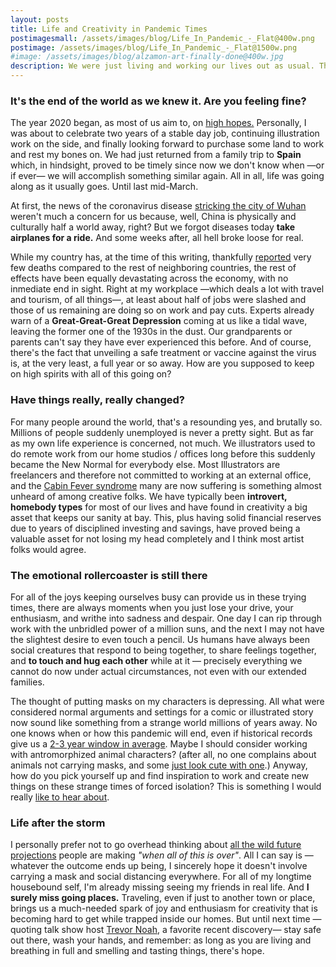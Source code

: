 ```yaml
---
layout: posts
title: Life and Creativity in Pandemic Times
postimagesmall: /assets/images/blog/Life_In_Pandemic_-_Flat@400w.png
postimage: /assets/images/blog/Life_In_Pandemic_-_Flat@1500w.png
#image: /assets/images/blog/alzamon-art-finally-done@400w.jpg 
description: We were just living and working our lives out as usual. Then COVID-19 happened.
---
```


### It's the end of the world as we knew it. Are you feeling fine?

The year 2020 began, as most of us aim to, on [high hopes.](/assets/images/portfolio/2020_i_happyNewYear@1500w.jpg) Personally, I was about to celebrate two years of a stable day job, continuing illustration work on the side, and finally looking forward to purchase some land to work and rest my bones on. We had just returned from a family trip to **Spain** which, in hindsight, proved to be timely since now we don't know when —or if ever— we will accomplish something similar again. All in all, life was going along as it usually goes. Until last mid-March.

At first, the news of the coronavirus disease [stricking the city of Wuhan](https://www.nytimes.com/article/coronavirus-timeline.html) weren't much a concern for us because, well, China is physically and culturally half a world away, right? But we forgot diseases today **take airplanes for a ride.** And some weeks after, all hell broke loose for real.

While my country has, at the time of this writing, thankfully [reported](https://www.ccss.sa.cr/web/coronavirus/estadistica) very few deaths compared to the rest of neighboring countries, the rest of effects have been equally devastating across the economy, with no inmediate end in sight. Right at my workplace —which deals a lot with travel and tourism, of all things—, at least about half of jobs were slashed and those of us remaining are doing so on work and pay cuts. Experts already warn of a **Great-Great-Great Depression** coming at us like a tidal wave, leaving the former one of the 1930s in the dust. Our grandparents or parents can't say they have ever experienced this before. And of course, there's the fact that unveiling a safe treatment or vaccine against the virus is, at the very least, a full year or so away. How are you supposed to keep on high spirits with all of this going on?

### Have things really, really changed?

For many people around the world, that's a resounding yes, and brutally so. Millions of people suddenly unemployed is never a pretty sight. But as far as my own life experience is concerned, not much. We illustrators used to do remote work from our home studios / offices long before this suddenly became the New Normal for everybody else. Most Illustrators are freelancers and therefore not committed to working at an external office, and the [Cabin Fever syndrome](https://en.wikipedia.org/wiki/Cabin_fever) many are now suffering is something almost unheard of among creative folks. We have typically been **introvert, homebody types** for most of our lives and have found in creativity a big asset that keeps our sanity at bay. This, plus having solid financial reserves due to years of disciplined investing and savings, have proved being a valuable asset for not losing my head completely and I think most artist folks would agree.


### The emotional rollercoaster is still there

For all of the joys keeping ourselves busy can provide us in these trying times, there are always moments when you just lose your drive, your enthusiasm, and writhe into sadness and despair. One day I can rip through work with the unbridled power of a million suns, and the next I may not have the slightest desire to even touch a pencil. Us humans have always been social creatures that respond to being together, to share feelings together, and **to touch and hug each other** while at it — precisely everything we cannot do now under actual circumstances, not even with our extended families. 

The thought of putting masks on my characters is depressing. All what were considered normal arguments and settings for a comic or illustrated story now sound like something from a strange world millions of years away. No one knows when or how this pandemic will end, even if historical records give us a [2-3 year window in average](https://www.weforum.org/agenda/2020/03/a-visual-history-of-pandemics). Maybe I should consider working with antromorphized animal characters? (after all, no one complains about animals not carrying masks, and some [just look cute with one](https://www.spiritanimal.info/raccoon-spirit-animal/).) Anyway, how do you pick yourself up and find inspiration to work and create new things on these strange times of forced isolation? This is something I would really [like to hear about](/about/).

### Life after the storm

I personally prefer not to go overhead thinking about [all the wild future projections](https://www.quora.com/What-will-life-be-like-after-the-coronavirus-pandemic-subsides) people are making _"when all of this is over"_. All I can say is —  whatever the outcome ends up being, I sincerely hope it doesn't involve carrying a mask and social distancing everywhere. For all of my longtime housebound self, I'm already missing seeing my friends in real life. And **I surely miss going places.** Traveling, even if just to another town or place, brings us a much-needed spark of joy and enthusiasm for creativity that is becoming hard to get while trapped inside our homes. But until next time —quoting talk show host [Trevor Noah](https://www.youtube.com/channel/UCwWhs_6x42TyRM4Wstoq8HA), a favorite recent discovery— stay safe out there, wash your hands, and remember: as long as you are living and breathing in full and smelling and tasting things, there's hope.